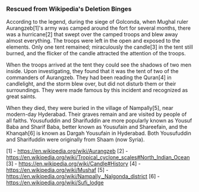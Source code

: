 ### Rescued from Wikipedia's Deletion Binges

According to the legend, during the siege of Golconda, when Mughal
ruler Aurangzeb[1]'s army was camped around the fort for several
months, there was a hurricane[2] that swept over the camped troops and
blew away almost everything.  The troops were left in the open and
exposed to the elements.  Only one tent remained; miraculously the
candle[3] in the tent still burned, and the flicker of the candle
attracted the attention of the troops.

When the troops arrived at the tent they could see the shadows of two
men inside.  Upon investigating, they found that it was the tent of
two of the commanders of Aurangzeb.  They had been reading the
Quran[4] in candlelight, and the storm blew over, but did not disturb
them or their surroundings.  They were made famous by this incident
and recognized as great saints.

When they died, they were buried in the village of Nampally[5], near
modern-day Hyderabad.  Their graves remain and are visited by people
of all faiths.  Yousufuddin and Sharifuddin are more popularly known
as Yousuf Baba and Sharif Baba, better known as Yousufain and
Shareefain, and the Khanqah[6] is known as Dargah Yousufain in
Hyderabad.  Both Yousufuddin and Sharifuddin were originally from
Shaam (now Syria).

[1] - https://en.wikipedia.org/wiki/Aurangzeb
[2] - https://en.wikipedia.org/wiki/Tropical_cyclone_scales#North_Indian_Ocean
[3] - https://en.wikipedia.org/wiki/Candle#History
[4] - https://en.wikipedia.org/wiki/Mushaf
[5] - https://en.wikipedia.org/wiki/Nampally,_Nalgonda_district
[6] - https://en.wikipedia.org/wiki/Sufi_lodge
